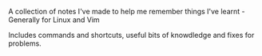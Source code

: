 A collection of notes I've made to help me remember things I've learnt - Generally for Linux and Vim

Includes commands and shortcuts, useful bits of knowdledge and fixes for problems.

